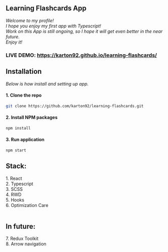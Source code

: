 <h2>Learning Flashcards App</h2>

_Welcome to my profile!<br>
I hope you enjoy my first app with Typescript!<br>
Work on this App is still ongoing, so I hope it will get even better in the near future.<br>
Enjoy it!_<br>

### LIVE DEMO: <a href="https://karton92.github.io/learning-flashcards/" target="_blank">https://karton92.github.io/learning-flashcards/</a>

<h2>Installation</h2>

_Below is how install and setting up app._

#### 1. Clone the repo
   ```sh
   git clone https://github.com/karton92/learning-flashcards.git
   ```
#### 2. Install NPM packages
   ```sh
   npm install
   ```
#### 3. Run application
   ```sh
   npm start
   ```

<h2>Stack:</h2>
1. React<br>
2. Typescript<br>
3. SCSS<br>
4. RWD<br>
5. Hooks<br>
6. Optimization Care<br>
<br>
<h2>In future:</h2>
7. Redux Toolkit<br>
8. Arrow navigation<br>

